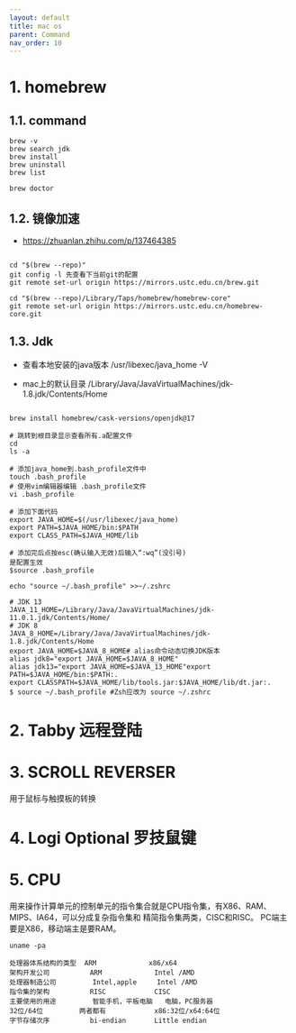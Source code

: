 ```yaml
---
layout: default
title: mac os
parent: Command
nav_order: 10
---
```


# 1. homebrew

## 1.1. command
```shell
brew -v 
brew search jdk
brew install
brew uninstall
brew list

brew doctor

```

## 1.2. 镜像加速

- https://zhuanlan.zhihu.com/p/137464385
```shell

cd "$(brew --repo)"
git config -l 先查看下当前git的配置
git remote set-url origin https://mirrors.ustc.edu.cn/brew.git

cd "$(brew --repo)/Library/Taps/homebrew/homebrew-core"
git remote set-url origin https://mirrors.ustc.edu.cn/homebrew-core.git

```
## 1.3. Jdk

- 查看本地安装的java版本  /usr/libexec/java_home -V

- mac上的默认目录 /Library/Java/JavaVirtualMachines/jdk-1.8.jdk/Contents/Home

```shell

brew install homebrew/cask-versions/openjdk@17

# 跳转到根目录显示查看所有.a配置文件
cd
ls -a

# 添加java_home到.bash_profile文件中
touch .bash_profile
# 使用vim编辑器编辑 .bash_profile文件
vi .bash_profile

# 添加下面代码
export JAVA_HOME=$(/usr/libexec/java_home)
export PATH=$JAVA_HOME/bin:$PATH
export CLASS_PATH=$JAVA_HOME/lib

# 添加完后点按esc(确认输入无效)后输入“:wq”(没引号)
是配置生效
$source .bash_profile

echo "source ~/.bash_profile" >>~/.zshrc

# JDK 13
JAVA_11_HOME=/Library/Java/JavaVirtualMachines/jdk-11.0.1.jdk/Contents/Home/
# JDK 8
JAVA_8_HOME=/Library/Java/JavaVirtualMachines/jdk-1.8.jdk/Contents/Home
export JAVA_HOME=$JAVA_8_HOME# alias命令动态切换JDK版本
alias jdk8="export JAVA_HOME=$JAVA_8_HOME"
alias jdk13="export JAVA_HOME=$JAVA_13_HOME"export PATH=$JAVA_HOME/bin:$PATH:.
export CLASSPATH=$JAVA_HOME/lib/tools.jar:$JAVA_HOME/lib/dt.jar:.
$ source ~/.bash_profile #Zsh应改为 source ~/.zshrc

```

# 2. Tabby 远程登陆

# 3. SCROLL REVERSER

用于鼠标与触摸板的转换

# 4. Logi Optional 罗技鼠键


# 5. CPU
用来操作计算单元的控制单元的指令集合就是CPU指令集，有X86、RAM、MIPS、IA64，可以分成复杂指令集和
精简指令集两类，CISC和RISC。
PC端主要是X86，移动端主是要RAM。
```shell
uname -pa

处理器体系结构的类型	ARM	            x86/x64
架构开发公司	        ARM	            Intel /AMD
处理器制造公司	        Intel,apple	    Intel /AMD
指令集的架构	        RISC	        CISC
主要使用的用途	        智能手机，平板电脑	电脑，PC服务器
32位/64位	        两者都有	        x86:32位/x64:64位
字节存储次序	        bi-endian	    Little endian
```